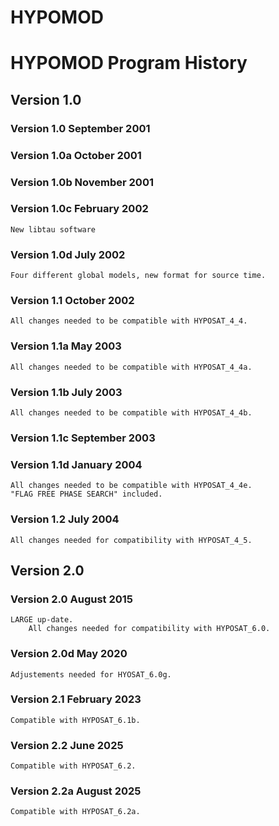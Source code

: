 # HYPOMOD

# HYPOMOD Program History

## Version 1.0

### Version 1.0 September 2001

### Version 1.0a October 2001

### Version 1.0b November 2001

### Version 1.0c February 2002

 	New libtau software

### Version 1.0d July 2002 

	Four different global models, new format for source time.

### Version 1.1  October 2002

	All changes needed to be compatible with HYPOSAT_4_4.

### Version 1.1a May 2003 

	All changes needed to be compatible with HYPOSAT_4_4a.

### Version 1.1b July 2003 

	All changes needed to be compatible with HYPOSAT_4_4b.

### Version 1.1c September 2003

### Version 1.1d January 2004 

	All changes needed to be compatible with HYPOSAT_4_4e.
 	"FLAG FREE PHASE SEARCH" included.

### Version 1.2 July 2004 

	All changes needed for compatibility with HYPOSAT_4_5.

## Version 2.0

### Version 2.0 August 2015

	LARGE up-date.
        All changes needed for compatibility with HYPOSAT_6.0.

### Version 2.0d May 2020

	Adjustements needed for HYOSAT_6.0g.

### Version 2.1 February 2023

	Compatible with HYPOSAT_6.1b.

### Version 2.2 June 2025

	Compatible with HYPOSAT_6.2.

### Version 2.2a August 2025

	Compatible with HYPOSAT_6.2a.
